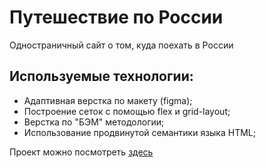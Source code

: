 # Путешествие по России
Одностраничный сайт о том, куда поехать в России

## Используемые технологии:
* Адаптивная верстка по макету (figma);
* Построение сеток с помощью flex и grid-layout;
* Верстка по "БЭМ" методологии;
* Использование продвинутой семантики языка HTML;

Проект можно посмотреть [здесь](https://oleg-glukhov1.github.io/russian-travel/)
